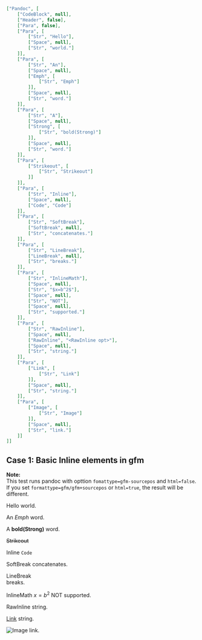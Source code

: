 ```json
["Pandoc", [
    ["CodeBlock", null],
    ["Header", false],
    ["Para", false],
    ["Para", [
        ["Str", "Hello"],
        ["Space", null],
        ["Str", "world."]
    ]],
    ["Para", [
        ["Str", "An"],
        ["Space", null],
        ["Emph", [
            ["Str", "Emph"]
        ]],
        ["Space", null],
        ["Str", "word."]
    ]],
    ["Para", [
        ["Str", "A"],
        ["Space", null],
        ["Strong", [
            ["Str", "bold(Strong)"]
        ]],
        ["Space", null],
        ["Str", "word."]
    ]],
    ["Para", [
        ["Strikeout", [
            ["Str", "Strikeout"]
        ]]
    ]],
    ["Para", [
        ["Str", "Inline"],
        ["Space", null],
        ["Code", "Code"]
    ]],
    ["Para", [
        ["Str", "SoftBreak"],
        ["SoftBreak", null],
        ["Str", "concatenates."]
    ]],
    ["Para", [
        ["Str", "LineBreak"],
        ["LineBreak", null],
        ["Str", "breaks."]
    ]],
    ["Para", [
        ["Str", "InlineMath"],
        ["Space", null],
        ["Str", "$x=b^2$"],
        ["Space", null],
        ["Str", "NOT"],
        ["Space", null],
        ["Str", "supported."]
    ]],
    ["Para", [
        ["Str", "RawInline"],
        ["Space", null],
        ["RawInline", "<RawInline opt>"],
        ["Space", null],
        ["Str", "string."]
    ]],
    ["Para", [
        ["Link", [
            ["Str", "Link"]
        ]],
        ["Space", null],
        ["Str", "string."]
    ]],
    ["Para", [
        ["Image", [
            ["Str", "Image"]
        ]],
        ["Space", null],
        ["Str", "link."]
    ]]
]]
```

## Case 1: Basic Inline elements in gfm

**Note:** \
This test runs pandoc with opttion `fomattype=gfm-sourcepos` and `html=false`.  \
If you set `formattype=gfm/gfm+sourcepos` or `html=true`, the result will be different.

Hello world.

An *Emph* word.

A **bold(Strong)** word.

~~Strikeout~~

Inline `Code`

SoftBreak
concatenates.

LineBreak \
breaks.

InlineMath $x=b^2$ NOT supported.

RawInline <RawInline opt> string.

[Link](https://google.com) string.

![Image](TEST.JPG) link.
